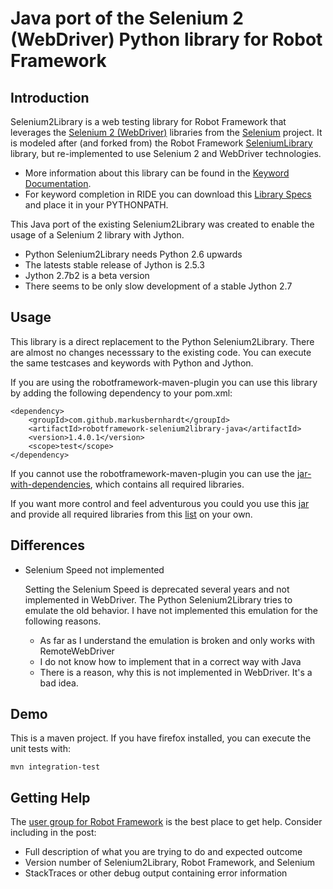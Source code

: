 Java port of the Selenium 2 (WebDriver) Python library for Robot Framework
==========================================================================

Introduction
------------

Selenium2Library is a web testing library for Robot Framework that leverages
the [Selenium 2 (WebDriver)](http://docs.seleniumhq.org/docs/03_webdriver.jsp)
libraries from the [Selenium](http://docs.seleniumhq.org) project.
It is modeled after (and forked from) the Robot Framework
[SeleniumLibrary](http://code.google.com/p/robotframework-seleniumlibrary/)
library, but re-implemented to use Selenium 2 and WebDriver technologies.
* More information about this library can be found in the
  [Keyword Documentation](http://search.maven.org/remotecontent?filepath=com/github/markusbernhardt/robotframework-selenium2library-java/1.4.0.1/robotframework-selenium2library-java-1.4.0.1-libdoc.html).
* For keyword completion in RIDE you can download this
  [Library Specs](http://search.maven.org/remotecontent?filepath=com/github/markusbernhardt/robotframework-selenium2library-java/1.4.0.1/robotframework-selenium2library-java-1.4.0.1-libdoc.xml)
  and place it in your PYTHONPATH.

This Java port of the existing Selenium2Library was created to enable
the usage of a Selenium 2 library with Jython.
* Python Selenium2Library needs Python 2.6 upwards
* The latests stable release of Jython is 2.5.3
* Jython 2.7b2 is a beta version
* There seems to be only slow development of a stable Jython 2.7

Usage
-----

This library is a direct replacement to the Python Selenium2Library.
There are almost no changes necesssary to the existing code. You 
can execute the same testcases and keywords with Python and Jython.

If you are using the robotframework-maven-plugin you can
use this library by adding the following dependency to 
your pom.xml:

    <dependency>
        <groupId>com.github.markusbernhardt</groupId>
        <artifactId>robotframework-selenium2library-java</artifactId>
        <version>1.4.0.1</version>
        <scope>test</scope>
    </dependency>

If you cannot use the robotframework-maven-plugin you can use the
[jar-with-dependencies](http://search.maven.org/remotecontent?filepath=com/github/markusbernhardt/robotframework-selenium2library-java/1.4.0.1/robotframework-selenium2library-java-1.4.0.1-jar-with-dependencies.jar),
which contains all required libraries.

If you want more control and feel adventurous you could you use this
[jar](http://search.maven.org/remotecontent?filepath=com/github/markusbernhardt/robotframework-selenium2library-java/1.4.0.1/robotframework-selenium2library-java-1.4.0.1.jar)
and provide all required libraries from this [list](DEPENDENCIES.md) on your own.

Differences
-----------

* Selenium Speed not implemented

  Setting the Selenium Speed is deprecated several years and not
  implemented in WebDriver. The Python Selenium2Library tries to
  emulate the old behavior. I have not implemented this emulation
  for the following reasons.
  
  * As far as I understand the emulation is broken and only works
    with RemoteWebDriver
  * I do not know how to implement that in a correct way with Java 
  * There is a reason, why this is not implemented in WebDriver.
    It's a bad idea.

Demo
----

This is a maven project. If you have firefox installed,
you can execute the unit tests with:

    mvn integration-test

Getting Help
------------

The [user group for Robot Framework](https://groups.google.com/forum/#!forum/robotframework-users)
is the best place to get help. Consider including in the post:
* Full description of what you are trying to do and expected outcome
* Version number of Selenium2Library, Robot Framework, and Selenium
* StackTraces or other debug output containing error information